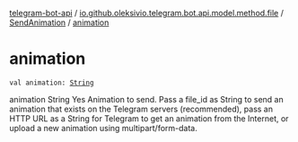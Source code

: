[telegram-bot-api](../../index.md) / [io.github.oleksivio.telegram.bot.api.model.method.file](../index.md) / [SendAnimation](index.md) / [animation](./animation.md)

# animation

`val animation: `[`String`](https://kotlinlang.org/api/latest/jvm/stdlib/kotlin/-string/index.html)

animation String Yes Animation to send. Pass a file_id as String to send an animation that exists on
the Telegram servers (recommended), pass an HTTP URL as a String for Telegram to get an animation from the
Internet, or upload a new animation using multipart/form-data.

